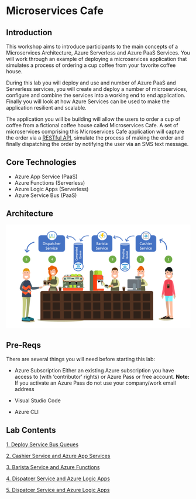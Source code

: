 # Microservices Cafe

## Introduction

This workshop aims to introduce participants to the main concepts of a Microservices Architecture, Azure Serverless and Azure PaaS Services. You will work through an example of deploying a microservices application that simulates a process of ordering a cup coffee from your favorite coffee house. 

During this lab you will deploy and use and number of Azure PaaS and Serverless services, you will create and deploy a number of microservices, configure and combine the services into a working end to end application. Finally you will look at how Azure Services can be used to make the application resilient and scalable.

The application you will be building will allow the users to order a cup of coffee from a fictional coffee house called Microservices Cafe. A set of microservices comprising this Microservices Cafe application will capture the order via a [RESTful API](https://docs.microsoft.com/en-us/azure/architecture/best-practices/api-design), simulate the process of making the order and finally dispatching the order by notifying the user via an SMS text message. 

## Core Technologies

* Azure App Service (PaaS)
* Azure Functions (Serverless)
* Azure Logic Apps (Serverless)
* Azure Service Bus (PaaS)

## Architecture

![MicroservicesCafe.png](./Images/MicroservicesCafe.png)

## Pre-Reqs
There are several things you will need before starting this lab:

* Azure Subscription 
Either an existing Azure subscription you have access to (with ‘contributor’ rights) or Azure Pass or free account. 
**Note:** If you activate an Azure Pass do not use your company/work email address

* Visual Studio Code
* Azure CLI

## Lab Contents

<a href="#" class="myButton" style="disabled">1. Deploy Service Bus Queues</a>

<a href="./Labs/CashierService/Readme.md" class="myButton">2. Cashier Service and Azure App Services</a>

<a href="./Labs/BaristaService/Readme.md" class="myButton">3. Barista Service and Azure Functions</a>

<a href="./Labs/DispatcherService/Readme.md" class="myButton">4. Dispatcer Service and Azure Logic Apps</a>

<a href="./Labs/DispatcherService/Readme.md" class="myButton">5. Dispatcer Service and Azure Logic Apps</a>

<link rel="stylesheet" href="./css/styles.css">
